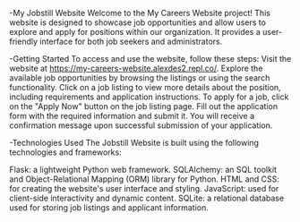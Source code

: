 -My Jobstill Website
Welcome to the My Careers Website project! This website is designed to showcase job opportunities and allow users to explore and apply for positions within our organization. It provides a user-friendly interface for both job seekers and administrators.

-Getting Started
To access and use the website, follow these steps:
Visit the website at https://my-careers-website.alexdes2.repl.co/.
Explore the available job opportunities by browsing the listings or using the search functionality.
Click on a job listing to view more details about the position, including requirements and application instructions.
To apply for a job, click on the "Apply Now" button on the job listing page.
Fill out the application form with the required information and submit it.
You will receive a confirmation message upon successful submission of your application.

-Technologies Used
The Jobstill Website is built using the following technologies and frameworks:

Flask: a lightweight Python web framework.
SQLAlchemy: an SQL toolkit and Object-Relational Mapping (ORM) library for Python.
HTML and CSS: for creating the website's user interface and styling.
JavaScript: used for client-side interactivity and dynamic content.
SQLite: a relational database used for storing job listings and applicant information.